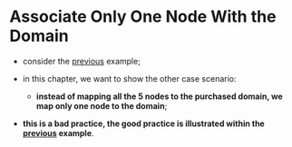 # Associate Only One Node With the Domain

- consider the [previous](../../all-node/definition/definition.md) example;
- in this chapter, we want to show the other case scenario:
  - **instead of mapping all the 5 nodes to the purchased domain, we map only one node to the domain**;


- **this is a bad practice, the good practice is illustrated within the [previous](../../all-node/definition/definition.md) example**.
